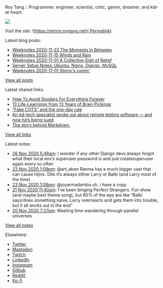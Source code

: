 Roy Tang :: Programmer, engineer, scientist, critic, gamer, dreamer, and kid-at-heart.

![](https://roytang.net/img/profile.jpg)

Visit the site: ![https://mirror.roytang.net](.Permalink)

Latest blog posts:
    

- [Weeknotes 2020-11-22 The Moments In Between](https://mirror.roytang.net/2020/11/weeknotes-2020-11-22/)
- [Weeknotes 2020-11-15 Winds and Rain](https://mirror.roytang.net/2020/11/weeknotes-2020-11-15/)
- [Weeknotes 2020-11-01 A Collective Sigh of Relief](https://mirror.roytang.net/2020/11/weeknotes-2020-11-08/)
- [Server Setup Notes: Ubuntu, Nginx, Django, MySQL](https://mirror.roytang.net/2020/11/server-setup-notes/)
- [Weeknotes 2020-11-01 Storm&#39;s comin&#39;](https://mirror.roytang.net/2020/11/weeknotes-2020-11-01/)

[View all posts](https://mirror.roytang.net/blog)

Latest shared links:
    

- [How To Avoid Spoilers For Everything Forever](https://mirror.roytang.net/2020/11/how-to-avoid-spoilers-for-everything-forever/)
- [13 Life-Learnings from 13 Years of Brain Pickings](https://mirror.roytang.net/2020/11/13-life-learnings-from-13-years-of-brain-pickings/)
- [“Fake COTS” and the one-day rule](https://mirror.roytang.net/2020/10/fake-cots-and-the-one-day-rule/)
- [An ed-tech specialist spoke out about remote testing software — and now he’s being sued](https://mirror.roytang.net/2020/10/an-ed-tech-specialist-spoke-out-about-remote-testing-software-and-now-hes-being-sued/)
- [The story behind Markdown.](https://mirror.roytang.net/2020/10/the-story-behind-markdown/)

[View all links](https://mirror.roytang.net/links)

Latest notes:
    

- [26 Nov 2020 5:46am](https://mirror.roytang.net/2020/11/10e889f1bfa7c8798065f6dcfe8b2278/): I wonder if any other Django devs always forgot what their local env&rsquo;s superuser password is and just createsuperuser again every so often
- [23 Nov 2020 1:09pm](https://mirror.roytang.net/2020/11/1330861073247813634/): @art_abon Ranma has a much bigger cast that can cause hijinx. Dito it&rsquo;s always either Larry or Balki (and Larry most of the time)
- [23 Nov 2020 1:08pm](https://mirror.roytang.net/2020/11/1330860801477885960/): @joyarmadamba uh, i have a copy
- [21 Nov 2020 11:40am](https://mirror.roytang.net/2020/11/1330113747550134277/): I&rsquo;ve been binging Perfect Strangers. Fun show (and maybe best theme song), but 80% of the eps are like &ldquo;Balki says/does something naive, Larry overreacts and gets them into trouble, but it all works out in the end&rdquo;
- [20 Nov 2020 7:27pm](https://mirror.roytang.net/2020/11/1329868993600004096/): Wasting time wandering through parallel universes

[View all notes](https://mirror.roytang.net/notes)

Elsewhere:

- [Twitter](https://twitter.com/roytang)
- [Mastodon](https://mastodon.technology/@roytang)
- [Twitch](https://twitch.tv/twitchyroy)
- [LinkedIn](https://www.linkedin.com/in/roytang)
- [Instagram](https://instagram.com/roytang0400)
- [Github](https://github.com/roytang)
- [Reddit](https://reddit.com/u/hungryroy)
- [Ko-fi](https://ko-fi.com/roytang)